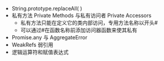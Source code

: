 <!-- https://jelly.jd.com/article/5febdfbb846cc00148ae36d7 -->

- String.prototype.replaceAll( )
- 私有方法 Private Methods 与私有访问者 Private Accessors
  - 私有方法只能在定义它的类内部访问，专用方法名称以开头#
  - 可以通过#在函数名称前添加访问器函数来使其私有
- Promise.any 与 AggregateError
- WeakRefs 弱引用
- 逻辑运算符和赋值表达式


